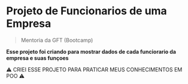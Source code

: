 <h1> Projeto de Funcionarios de uma Empresa </h1>

> Mentoria da GFT (Bootcamp)


**Esse projeto foi criando para mostrar dados de cada funciorario da empresa e suas funçoes**

⚠️ CRIEI ESSE PROJETO PARA PRATICAR MEUS CONHECIMENTOS EM POO ⚠️
